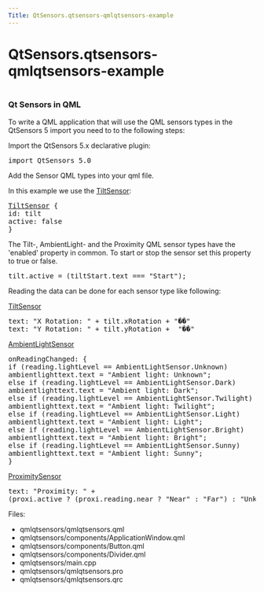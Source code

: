 ```yaml
---
Title: QtSensors.qtsensors-qmlqtsensors-example
---
```


# QtSensors.qtsensors-qmlqtsensors-example

<span class="subtitle"></span>
<!-- $$$qmlqtsensors-description -->
<p class="centerAlign"><img src="https://developer.ubuntu.com/static/devportal_uploaded/4cd1d40f-bf99-4851-a56b-570c94adeae7-../qtsensors-qmlqtsensors-example/images/qmlqtsensors.png" alt="" /></p>
<h3 >Qt Sensors in QML</h3>
<p>To write a QML application that will use the QML sensors types in the QtSensors 5 import you need to to the following steps:</p>
<p>Import the QtSensors 5.x declarative plugin:</p>
<pre class="qml">import QtSensors 5.0</pre>
<p>Add the Sensor QML types into your qml file.</p>
<p>In this example we use the <a href="QtSensors.TiltSensor.md">TiltSensor</a>:</p>
<pre class="qml"><span class="type"><a href="QtSensors.TiltSensor.md">TiltSensor</a></span> {
<span class="name">id</span>: <span class="name">tilt</span>
<span class="name">active</span>: <span class="number">false</span>
}</pre>
<p>The Tilt-, AmbientLight- and the Proximity QML sensor types have the 'enabled' property in common. To start or stop the sensor set this property to true or false.</p>
<pre class="qml"><span class="name">tilt</span>.<span class="name">active</span> <span class="operator">=</span> (<span class="name">tiltStart</span>.<span class="name">text</span> <span class="operator">===</span> <span class="string">&quot;Start&quot;</span>);</pre>
<p>Reading the data can be done for each sensor type like following:</p>
<p><a href="QtSensors.TiltSensor.md">TiltSensor</a></p>
<pre class="qml"><span class="name">text</span>: <span class="string">&quot;X Rotation: &quot;</span> <span class="operator">+</span> <span class="name">tilt</span>.<span class="name">xRotation</span> <span class="operator">+</span> <span class="string">&quot;��&quot;</span>
<span class="name">text</span>: <span class="string">&quot;Y Rotation: &quot;</span> <span class="operator">+</span> <span class="name">tilt</span>.<span class="name">yRotation</span> <span class="operator">+</span>  <span class="string">&quot;��&quot;</span></pre>
<p><a href="QtSensors.AmbientLightSensor.md">AmbientLightSensor</a></p>
<pre class="qml"><span class="name">onReadingChanged</span>: {
<span class="keyword">if</span> (<span class="name">reading</span>.<span class="name">lightLevel</span> <span class="operator">==</span> <span class="name">AmbientLightSensor</span>.<span class="name">Unknown</span>)
<span class="name">ambientlighttext</span>.<span class="name">text</span> <span class="operator">=</span> <span class="string">&quot;Ambient light: Unknown&quot;</span>;
<span class="keyword">else</span> <span class="keyword">if</span> (<span class="name">reading</span>.<span class="name">lightLevel</span> <span class="operator">==</span> <span class="name">AmbientLightSensor</span>.<span class="name">Dark</span>)
<span class="name">ambientlighttext</span>.<span class="name">text</span> <span class="operator">=</span> <span class="string">&quot;Ambient light: Dark&quot;</span>;
<span class="keyword">else</span> <span class="keyword">if</span> (<span class="name">reading</span>.<span class="name">lightLevel</span> <span class="operator">==</span> <span class="name">AmbientLightSensor</span>.<span class="name">Twilight</span>)
<span class="name">ambientlighttext</span>.<span class="name">text</span> <span class="operator">=</span> <span class="string">&quot;Ambient light: Twilight&quot;</span>;
<span class="keyword">else</span> <span class="keyword">if</span> (<span class="name">reading</span>.<span class="name">lightLevel</span> <span class="operator">==</span> <span class="name">AmbientLightSensor</span>.<span class="name">Light</span>)
<span class="name">ambientlighttext</span>.<span class="name">text</span> <span class="operator">=</span> <span class="string">&quot;Ambient light: Light&quot;</span>;
<span class="keyword">else</span> <span class="keyword">if</span> (<span class="name">reading</span>.<span class="name">lightLevel</span> <span class="operator">==</span> <span class="name">AmbientLightSensor</span>.<span class="name">Bright</span>)
<span class="name">ambientlighttext</span>.<span class="name">text</span> <span class="operator">=</span> <span class="string">&quot;Ambient light: Bright&quot;</span>;
<span class="keyword">else</span> <span class="keyword">if</span> (<span class="name">reading</span>.<span class="name">lightLevel</span> <span class="operator">==</span> <span class="name">AmbientLightSensor</span>.<span class="name">Sunny</span>)
<span class="name">ambientlighttext</span>.<span class="name">text</span> <span class="operator">=</span> <span class="string">&quot;Ambient light: Sunny&quot;</span>;
}</pre>
<p><a href="QtSensors.ProximitySensor.md">ProximitySensor</a></p>
<pre class="qml"><span class="name">text</span>: <span class="string">&quot;Proximity: &quot;</span> <span class="operator">+</span>
(<span class="name">proxi</span>.<span class="name">active</span> ? (<span class="name">proxi</span>.<span class="name">reading</span>.<span class="name">near</span> ? <span class="string">&quot;Near&quot;</span> : <span class="string">&quot;Far&quot;</span>) : <span class="string">&quot;Unknown&quot;</span>)</pre>
<p>Files:</p>
<ul>
<li>qmlqtsensors/qmlqtsensors.qml</li>
<li>qmlqtsensors/components/ApplicationWindow.qml</li>
<li>qmlqtsensors/components/Button.qml</li>
<li>qmlqtsensors/components/Divider.qml</li>
<li>qmlqtsensors/main.cpp</li>
<li>qmlqtsensors/qmlqtsensors.pro</li>
<li>qmlqtsensors/qmlqtsensors.qrc</li>
</ul>
<!-- @@@qmlqtsensors -->
